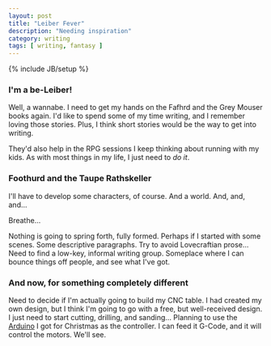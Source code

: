```yaml
---
layout: post
title: "Leiber Fever"
description: "Needing inspiration"
category: writing
tags: [ writing, fantasy ]
---
```

{% include JB/setup %}

### I'm a be-Leiber!

Well, a wannabe. I need to get my hands on the Fafhrd and the Grey Mouser books again. I'd like to spend some of my time writing, and I remember loving those stories. Plus, I think short stories would be the way to get into writing.

They'd also help in the RPG sessions I keep thinking about running with my kids. As with most things in my life, I just need to _do  it_.

### Foothurd and the Taupe Rathskeller

I'll have to develop some characters, of course. And a world. And, and, and...

Breathe...

Nothing is going to spring forth, fully formed. Perhaps if I started with some scenes. Some descriptive paragraphs. Try to avoid Lovecraftian prose... Need to find a low-key, informal writing group. Someplace where I can bounce things off people, and see what I've got.

### And now, for something completely different

Need to decide if I'm actually going to build my CNC table. I had created my own design, but I think I'm going to go with a free, but well-received design. I just need to start cutting, drilling, and sanding... Planning to use the [Arduino][] I got for Christmas as the controller. I can feed it G-Code, and it will control the motors. We'll see.

[Arduino]: http://www.arduino.cc "Arduino"
